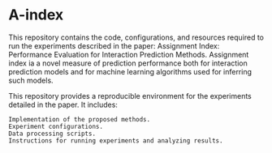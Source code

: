 # A-index
This repository contains the code, configurations, and resources required to run the experiments described in the paper: Assignment Index: Performance Evaluation for Interaction
Prediction Methods.
Assignment index ia a novel measure of prediction
performance both for interaction prediction models and for machine learning algorithms used
for inferring such models.

This repository provides a reproducible environment for the experiments detailed in the paper. It includes:

    Implementation of the proposed methods.
    Experiment configurations.
    Data processing scripts.
    Instructions for running experiments and analyzing results.
